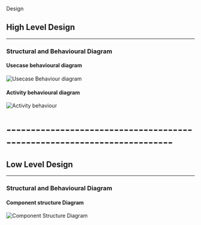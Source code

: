 Design 

## High Level Design 
-----------------------------------------------------------
### Structural and Behavioural Diagram


#### Usecase behavioural diagram

![Usecase Behaviour diagram](https://user-images.githubusercontent.com/94225539/146137157-aec0dcc8-6717-48ea-8cd4-2b0d3f2813a2.png)


#### Activity behavioural diagram

![Activity behaviour](https://user-images.githubusercontent.com/94284023/146189265-878e18c6-b378-47a6-a6be-db8d52589af6.png)


# ------------------------------------------------------------------------

## Low Level Design 
-----------------------------------------
### Structural and Behavioural Diagram

#### Component structure Diagram

![Component Structure Diagram](https://user-images.githubusercontent.com/94225539/146136952-7042a908-49f2-45b6-9777-0f00a40e3e0b.png)

